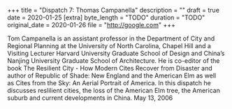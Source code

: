 +++
title = "Dispatch 7: Thomas Campanella"
description = ""
draft = true
date = 2020-01-25
[extra]
byte_length = "TODO"
duration = "TODO"
original_date = 2020-01-26
file = "http://google.com"
+++

Tom Campanella is an assistant professor in the Department of City and Regional Planning at the University of North Carolina, Chapel Hill and a Visiting Lecturer Harvard University Graduate School of Design and China’s Nanjing University Graduate School of Architecture. He is co-editor of the book The Resilient City - How Modern Cites Recover from Disaster and author of Republic of Shade: New England and the American Elm as well as Cites from the Sky: An Aerial Portrait of America. In this dispatch he discusses reslilient cities, the loss of the American Elm tree, the American suburb and current developments in China. May 13, 2006
